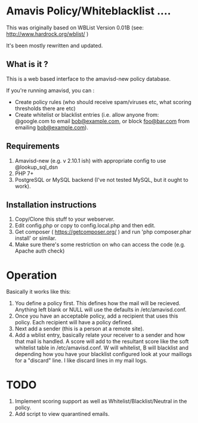 # Amavis Policy/Whiteblacklist ....


This was originally based on WBList Version 0.01B  (see: http://www.hardrock.org/wblist/ )

It's been mostly rewritten and updated. 


## What is it ?

This is a web based interface to the amavisd-new policy database.  

If you're running amavisd, you can :

 * Create policy rules (who should receive spam/viruses etc, what scoring thresholds there are etc)
 * Create whitelist or blacklist entries (i.e. allow anyone from: @google.com to email bob@example.com, or block foo@bar.com from emailing bob@example.com).


## Requirements 

 1. Amavisd-new (e.g. v 2.10.1 ish) with appropriate config to use @lookup\_sql\_dsn
 2. PHP 7+
 3. PostgreSQL or MySQL backend (I've not tested MySQL, but it ought to work).

## Installation instructions

 1. Copy/Clone this stuff to your webserver.
 2. Edit config.php or copy to config.local.php and then edit.
 3. Get composer ( https://getcomposer.org/ ) and run 'php composer.phar install' or similar.
 4. Make sure there's some restriction on who can access the code (e.g. Apache auth check)

# Operation

Basically it works like this:

 1. You define a policy first.  This defines how the mail will be recieved. 
   Anything left blank or NULL will use the defaults in /etc/amavisd.conf.
 2. Once you have an acceptable policy, add a recipient that uses this policy. 
   Each recipient will have a policy defined.
 3. Next add a sender (this is a person at a remote site).
 4. Add a wblist entry, basically relate your receiver to a sender and how
   that mail is handled.  A score will add to the resultant score like the
   soft whitelist table in /etc/amavisd.conf.  W will whitelist, B will
   blacklist and depending how you have your blacklist configured look at your
   maillogs for a "discard" line.  I like discard lines in my mail logs.


# TODO

 1. Implement scoring support as well as Whitelist/Blacklist/Neutral in the policy.
 2. Add script to view quarantined emails.
